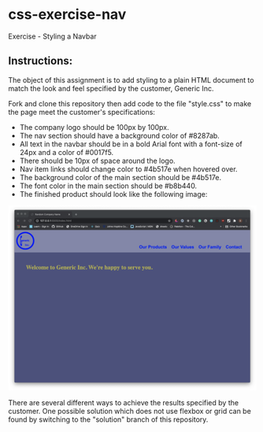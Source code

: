 # css-exercise-nav
Exercise - Styling a Navbar

## Instructions:

The object of this assignment is to add styling to a plain HTML document to match the look and feel specified by the customer, Generic Inc.

Fork and clone this repository then add code to the file "style.css" to make the page meet the customer's specifications:

- The company logo should be 100px by 100px.
- The nav section should have a background color of #8287ab.
- All text in the navbar should be in a bold Arial font with a font-size of 24px and a color of #0017f5.
- There should be 10px of space around the  logo.
- Nav item links should change color to #4b517e when hovered over.
- The background color of the main section should be #4b517e.
- The font color in the main section should be #b8b440.
- The finished product should look like the following image:
<img src="./Solution Image.png" alt="Solution">

There are several different ways to achieve the results specified by the customer. One possible solution which does not use flexbox or grid can be found by switching to the "solution" branch of this repository.